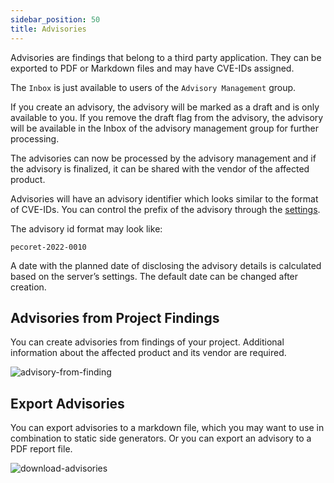 ```yaml
---
sidebar_position: 50
title: Advisories
---
```


Advisories are findings that belong to a third party application. They can be exported to PDF or Markdown files and may have CVE-IDs assigned.

The `Inbox` is just available to users of the `Advisory Management` group.

If you create an advisory, the advisory will be marked as a draft and is only available to you. If you remove the draft flag from the advisory, the advisory will be available in the Inbox of the advisory management group for further processing.

The advisories can now be processed by the advisory management and if the advisory is finalized, it can be shared with the vendor of the affected product.

Advisories will have an advisory identifier which looks similar to the format of CVE-IDs. You can control the prefix of the advisory through the [settings](/docs/admin-guide/configuration/).

The advisory id format may look like:
```
pecoret-2022-0010
```

A date with the planned date of disclosing the advisory details is calculated based on the server’s settings. The default date can be changed after creation.


## Advisories from Project Findings
You can create advisories from findings of your project. Additional information about the affected product and its vendor are required.

![advisory-from-finding](/img/attachments/advisory-from-finding.png)


## Export Advisories
You can export advisories to a markdown file, which you may want to use in combination to static side generators.
Or you can export an advisory to a PDF report file.

![download-advisories](/img/attachments/download-advisories.png)
